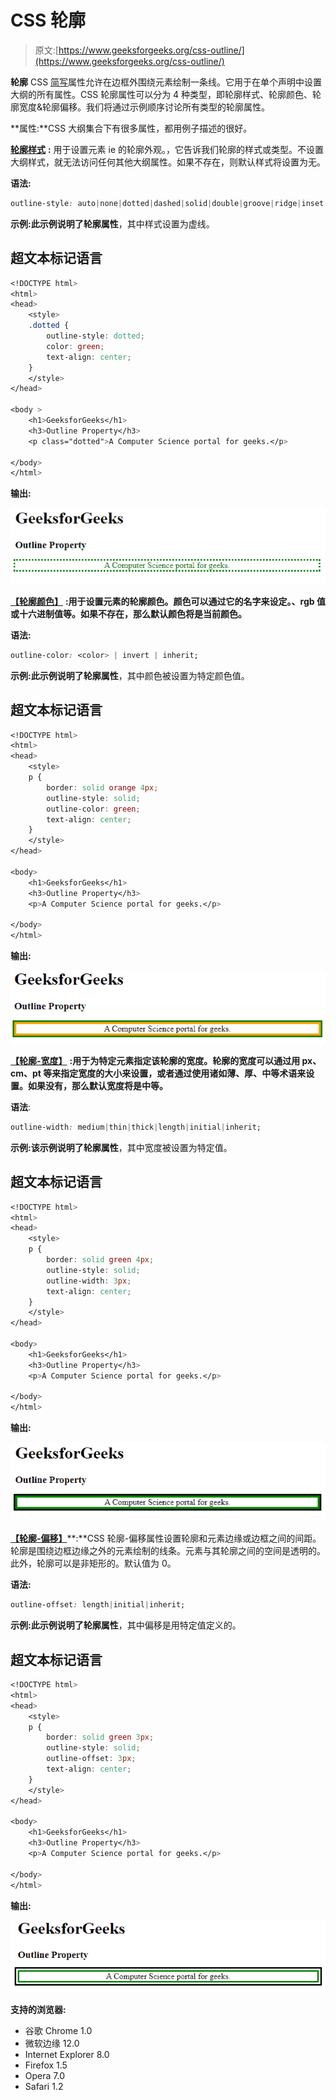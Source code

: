 # CSS 轮廓

> 原文:[https://www.geeksforgeeks.org/css-outline/](https://www.geeksforgeeks.org/css-outline/)

**轮廓** CSS [简写](https://www.geeksforgeeks.org/css-shorthand-properties/)属性允许在边框外围绕元素绘制一条线。它用于在单个声明中设置大纲的所有属性。CSS 轮廓属性可以分为 4 种类型，即轮廓样式、轮廓颜色、轮廓宽度&轮廓偏移。我们将通过示例顺序讨论所有类型的轮廓属性。

**属性:**CSS 大纲集合下有很多属性，都用例子描述的很好。

[**轮廓样式**](https://www.geeksforgeeks.org/css-outline-style-property/) **:** 用于设置元素 ie 的轮廓外观。，它告诉我们轮廓的样式或类型。不设置大纲样式，就无法访问任何其他大纲属性。如果不存在，则默认样式将设置为无。

**语法:**

```css
outline-style: auto|none|dotted|dashed|solid|double|groove|ridge|inset|outset|initial|inherit;
```

**示例:**此示例说明了**轮廓属性**，其中样式设置为虚线。

## 超文本标记语言

```css
<!DOCTYPE html>
<html>
<head>
    <style>
    .dotted {
        outline-style: dotted;
        color: green;
        text-align: center;
    }
    </style>
</head>

<body >
    <h1>GeeksforGeeks</h1>
    <h3>Outline Property</h3>
    <p class="dotted">A Computer Science portal for geeks.</p>

</body>
</html>
```

**输出:**

![](img/1cbf425e5b01fb533191848b180b730d.png)

[**【轮廓颜色】**](https://www.geeksforgeeks.org/css-outline-color-property/) **:用于设置元素的轮廓颜色。颜色可以通过它的名字来设定。、rgb 值或十六进制值等。如果不存在，那么默认颜色将是当前颜色。**

**语法:**

```css
outline-color: <color> | invert | inherit;
```

**示例:**此示例说明了**轮廓属性**，其中颜色被设置为特定颜色值。

## 超文本标记语言

```css
<!DOCTYPE html>
<html>
<head>
    <style>
    p {
        border: solid orange 4px;
        outline-style: solid;
        outline-color: green;
        text-align: center;
    }
    </style>
</head>

<body>
    <h1>GeeksforGeeks</h1>
    <h3>Outline Property</h3>
    <p>A Computer Science portal for geeks.</p>

</body>
</html>
```

**输出:**

![](img/39901f932a7122e86e58c8b36cf68617.png)

[**【轮廓-宽度】**](https://www.geeksforgeeks.org/css-outline-width-property/) **:用于为特定元素指定该轮廓的宽度。轮廓的宽度可以通过用 px、cm、pt 等来指定宽度的大小来设置，或者通过使用诸如薄、厚、中等术语来设置。如果没有，那么默认宽度将是中等。**

**语法**:

```css
outline-width: medium|thin|thick|length|initial|inherit;
```

**示例:**该示例说明了**轮廓属性**，其中宽度被设置为特定值。

## 超文本标记语言

```css
<!DOCTYPE html>
<html>
<head>
    <style>
    p {
        border: solid green 4px;
        outline-style: solid;
        outline-width: 3px;
        text-align: center;
    }
    </style>
</head>

<body>
    <h1>GeeksforGeeks</h1>
    <h3>Outline Property</h3>
    <p>A Computer Science portal for geeks.</p>

</body>
</html>
```

**输出:**

![](img/d19dd5fb4c7f9f4f8f96c00fb73e631d.png)

[**【轮廓-偏移】**](https://www.geeksforgeeks.org/css-outline-offset-property/)**:**CSS 轮廓-偏移属性设置轮廓和元素边缘或边框之间的间距。轮廓是围绕边框边缘之外的元素绘制的线条。元素与其轮廓之间的空间是透明的。此外，轮廓可以是非矩形的。默认值为 0。

**语法:**

```css
outline-offset: length|initial|inherit;
```

**示例:**此示例说明了**轮廓属性**，其中偏移是用特定值定义的。

## 超文本标记语言

```css
<!DOCTYPE html>
<html>
<head>
    <style>
    p {
        border: solid green 3px;
        outline-style: solid;
        outline-offset: 3px;
        text-align: center;
    }
    </style>
</head>

<body>
    <h1>GeeksforGeeks</h1>
    <h3>Outline Property</h3>
    <p>A Computer Science portal for geeks.</p>

</body>
</html>
```

**输出:**

![](img/9dbba32f3eb6255e80dfcac443b595a4.png)

**支持的浏览器:**

*   谷歌 Chrome 1.0
*   微软边缘 12.0
*   Internet Explorer 8.0
*   Firefox 1.5
*   Opera 7.0
*   Safari 1.2
